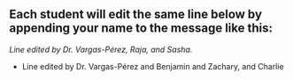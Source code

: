 ## Each student will edit the same line below by appending your name to the message like this:
*Line edited by Dr. Vargas-Pérez, Raja, and Sasha.*


- Line edited by Dr. Vargas-Pérez and Benjamin and Zachary, and Charlie

